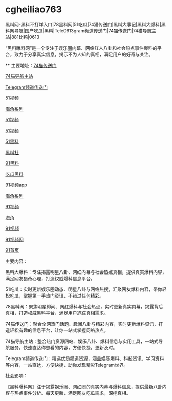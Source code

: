 # cgheiliao763
黑料网-黑料不打烊入口|78黑料网|51吃瓜|74猫传送门|黑料大事记|黑料大爆料|黑料网导航|国产吃瓜|黑料|Tele0613gram频道传送门|74猫传送门|74猫导航主站|881比鸭|0613

“黑料曝料网”是一个专注于娱乐圈内幕、网络红人八卦和社会热点事件爆料的平台，致力于分享真实信息，揭示不为人知的真相，满足用户的好奇与关注。

** 主要地址：<a href="https://74mao.com/">74猫传送门</a>

<a href="https://74mao.com/">74猫导航主站</a>

<a href="https://74mao.com/">Telegram频道传送门</a>

<a href="https://hj-519.pages.dev/">51视频</a>

<a href="https://hj-488.pages.dev/">海角系列</a>

<a href="https://hj-484.pages.dev/">51视频</a>

<a href="https://hj-595.pages.dev/">51视频</a>

<a href="https://she15-1.pages.dev/">51黑料</a>

<a href="https://she01-1.pages.dev/">黑料社</a>

<a href="https://heiliaowang45.pages.dev/">91黑料</a>

<a href="https://meirichi.pages.dev/">吃瓜黑料</a>

<a href="https://hj-382.pages.dev/">91视频app</a>

<a href="https://hj-376.pages.dev/">海角系列</a>

<a href="https://hj-364.pages.dev/">91视频</a>

<a href="https://hj-363.pages.dev/">海角</a>

<a href="https://hj-361.pages.dev/">91视频</a>

<a href="https://hj-358.pages.dev/">91视频网</a>

<a href="https://hj-357.pages.dev/">91首页</a>

主要内容：

黑料大爆料：专注揭露明星八卦、网红内幕与社会热点真相，提供真实爆料内容，满足网友猎奇心理，打造权威爆料信息平台。

51吃瓜：实时更新娱乐圈动态、明星八卦与网络热搜，汇聚网友爆料内容，带你轻松吃瓜，掌握第一手热门资讯，不错过任何精彩。

78黑料网：聚焦明星绯闻、网红爆料与社会热点，实时更新真实内幕，揭露背后真相，打造权威黑料平台，满足用户追踪真相需求。

74猫传送门：聚合全网热门话题、趣闻八卦与精彩内容，实时更新爆料资讯，打造轻松有趣的信息平台，让你一站式掌握网络热点。

74猫导航主站：整合热门资源网站、娱乐八卦、爆料信息与实用工具，一站式导航服务，快速直达你想看的内容，方便快捷，更新及时。

Telegram频道传送门：精选优质频道资源，涵盖娱乐爆料、科技资讯、学习资料等内容，一站直达，方便快捷，助你发现精彩Telegram世界。

社会影响：

《黑料曝料网》注于揭露娱乐圈、网红圈的真实内幕与爆料信息，提供最新八卦内容与热点事件分析。每天更新，满足网友吃瓜需求，深挖真相。
